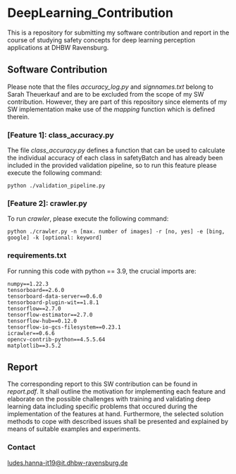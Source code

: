 # DeepLearning_Contribution
This is a repository for submitting my software contribution and report in the course of studying safety concepts for deep learning perception applications at DHBW Ravensburg.

## Software Contribution
Please note that the files *accuracy_log.py* and *signnames.txt* belong to Sarah Theuerkauf and are to be excluded from the scope of my SW contribution. However, they are part of this repository since elements of my SW implementation make use of the *mapping* function which is defined therein. 

### [Feature 1]: class_accuracy.py
The file *class_accuracy.py* defines a function that can be used to calculate the individual accuracy of each class in safetyBatch and has already been included in the provided validation pipeline, so to run this feature please execute the following command:
```
python ./validation_pipeline.py
```

### [Feature 2]: crawler.py
To run *crawler*, please execute the following command:
```
python ./crawler.py -n [max. number of images] -r [no, yes] -e [bing, google] -k [optional: keyword]
```

### requirements.txt
For running this code with python == 3.9, the crucial imports are:
```
numpy==1.22.3
tensorboard==2.6.0
tensorboard-data-server==0.6.0
tensorboard-plugin-wit==1.8.1
tensorflow==2.7.0
tensorflow-estimator==2.7.0
tensorflow-hub==0.12.0
tensorflow-io-gcs-filesystem==0.23.1
icrawler==0.6.6
opencv-contrib-python==4.5.5.64
matplotlib==3.5.2
```

## Report
The corresponding report to this SW contribution can be found in *report.pdf*.
It shall outline the motivation for implementing each feature and elaborate on the possible challenges with training and validating deep learning data including specific problems that occured during the implementation of the features at hand. Furthermore, the selected solution methods to cope with described issues shall be presented and explained by means of suitable examples and experiments.

### Contact
ludes.hanna-it19@it.dhbw-ravensburg.de
